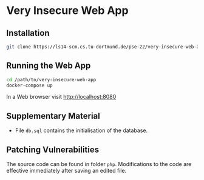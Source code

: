 # Very Insecure Web App

## Installation

```sh
git clone https://ls14-scm.cs.tu-dortmund.de/pse-22/very-insecure-web-app.git
```

## Running the Web App

```sh
cd /path/to/very-insecure-web-app
docker-compose up
```

In a Web browser visit [http://localhost:8080](http://localhost:8080)

## Supplementary Material

- File `db.sql` contains the initialisation of the database.

## Patching Vulnerabilities

The source code can be found in folder `php`. Modifications to the code are effective immediately after saving an edited file.